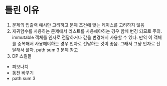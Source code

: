 # 틀린 이유 

1. 문제의 입출력 예시만 고려하고 문제 조건에 맞는 케이스를 고려하지 않음 
2. 재귀함수를 사용하는 문제에서 리스트를 사용해야하는 경우 함께 변경 되므로 주의. immutable 객체를 인자로 전달하거나 값을 변경해서 사용할 수 있다. 만약 이 객체를 중복해서 사용해야하는 경우 인자로 전달하는 것이 좋음. 그래서 그냥 인자로 전달해서 풀자. path sum 3 문제 참고  
3. DP 스킬들 
  - 피보나치
  - 동전 바꾸기 
  - path sum 3 

